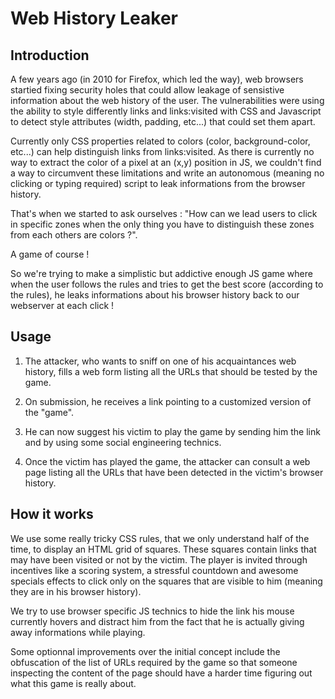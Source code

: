 Web History Leaker
==================

## Introduction

A few years ago (in 2010 for Firefox, which led the way), web browsers startied fixing security holes that could allow
leakage of sensistive information about the web history of the user. The vulnerabilities were using the ability to style
differently links and links:visited with CSS and Javascript to detect style attributes (width, padding, etc...)
that could set them apart.

Currently only CSS properties related to colors (color, background-color, etc...) can help distinguish links from links:visited.
As there is currently no way to extract the color of a pixel at an (x,y) position in JS, we couldn't find a way to circumvent
these limitations and write an autonomous (meaning no clicking or typing required) script to leak informations from the browser
history.

That's when we started to ask ourselves : "How can we lead users to click in specific zones when the only thing you have to
distinguish these zones from each others are colors ?".

A game of course !

So we're trying to make a simplistic but addictive enough JS game where when the user follows the rules and tries to get the
best score (according to the rules), he leaks informations about his browser history back to our webserver at each click !

## Usage

1) The attacker, who wants to sniff on one of his acquaintances web history, fills a web form listing all the URLs that should be tested by the game.

2) On submission, he receives a link pointing to a customized version of the "game".

3) He can now suggest his victim to play the game by sending him the link and by using some social engineering technics.

4) Once the victim has played the game, the attacker can consult a web page listing all the URLs that have been detected in the victim's browser history.

## How it works

We use some really tricky CSS rules, that we only understand half of the time, to display an HTML grid of squares.
These squares contain links that may have been visited or not by the victim. The player is invited through incentives like
a scoring system, a stressful countdown and awesome specials effects to click only on the squares that are visible to him
(meaning they are in his browser history).

We try to use browser specific JS technics to hide the link his mouse currently hovers and distract him from the fact that he is actually
giving away informations while playing.

Some optionnal improvements over the initial concept include the obfuscation of the list of URLs required by the game so that someone inspecting
the content of the page should have a harder time figuring out what this game is really about.